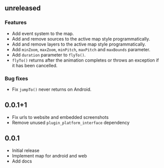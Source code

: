 ## unreleased

### Features

- Add event system to the map.
- Add and remove sources to the active map style programmatically.
- Add and remove layers to the active map style programmatically.
- Add `minZoom`, `maxZoom`, `minPitch`, `maxPitch` and `maxBounds` parameter.
- Add `duration` parameter to `flyTo()`.
- `flyTo()` returns after the animation completes or throws an exception if it
  has been cancelled.

### Bug fixes

- Fix `jumpTo()` never returns on Android.

## 0.0.1+1

- Fix urls to website and embedded screenshots
- Remove unused `plugin_platform_interface` dependency

## 0.0.1

- Initial release
- Implement map for android and web
- Add docs
